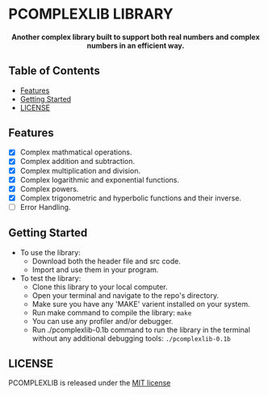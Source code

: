 # PCOMPLEXLIB LIBRARY
<h4 align="center">Another complex library built to support both real numbers and complex numbers in an efficient way.</h4>

## Table of Contents
- [Features](#features)
- [Getting Started](#getting-started)
- [LICENSE](#license)

## Features
* [x] Complex mathmatical operations.
* [x] Complex addition and subtraction.
* [x] Complex multiplication and division.
* [x] Complex logarithmic and exponential functions.
* [x] Complex powers.
* [x] Complex trigonometric and hyperbolic functions and their inverse.
* [ ] Error Handling.

## Getting Started
* To use the library:
  * Download both the header file and src code.
  * Import and use them in your program.
* To test the library:
  * Clone this library to your local computer.
  * Open your terminal and navigate to the repo's directory.
  * Make sure you have any 'MAKE' varient installed on your system.
  * Run make command to compile the library: `make`
  * You can use any profiler and/or debugger.
  * Run ./pcomplexlib-0.1b command to run the library in the terminal without any additional debugging tools: `./pcomplexlib-0.1b`

## LICENSE
  PCOMPLEXLIB is released under the [MIT license](https://opensource.org/licenses/MIT)
